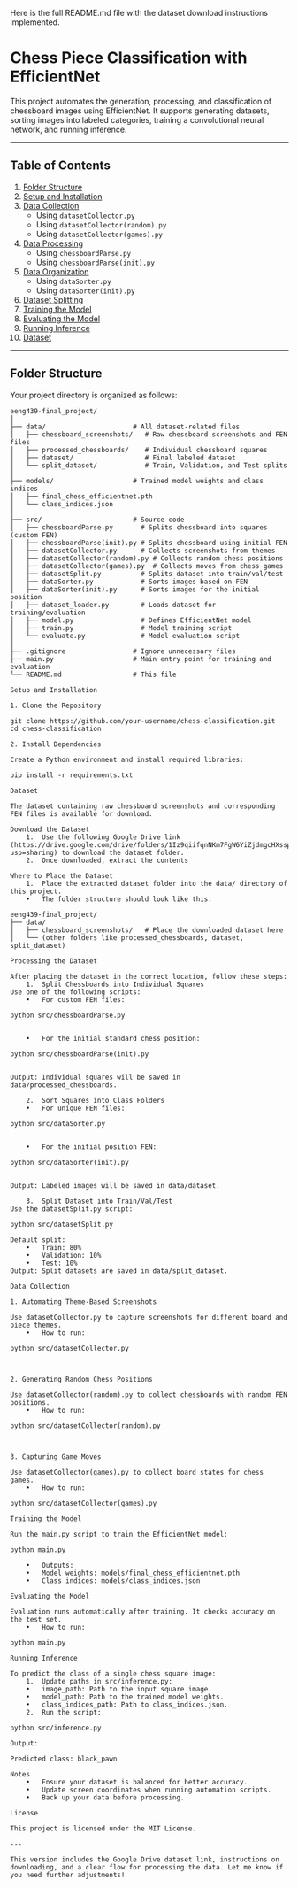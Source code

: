 Here is the full README.md file with the dataset download instructions implemented.

# **Chess Piece Classification with EfficientNet**

This project automates the generation, processing, and classification of chessboard images using EfficientNet. It supports generating datasets, sorting images into labeled categories, training a convolutional neural network, and running inference.

---

## **Table of Contents**
1. [Folder Structure](#folder-structure)  
2. [Setup and Installation](#setup-and-installation)  
3. [Data Collection](#data-collection)  
   - Using `datasetCollector.py`  
   - Using `datasetCollector(random).py`  
   - Using `datasetCollector(games).py`  
4. [Data Processing](#data-processing)  
   - Using `chessboardParse.py`  
   - Using `chessboardParse(init).py`  
5. [Data Organization](#data-organization)  
   - Using `dataSorter.py`  
   - Using `dataSorter(init).py`  
6. [Dataset Splitting](#dataset-splitting)  
7. [Training the Model](#training-the-model)  
8. [Evaluating the Model](#evaluating-the-model)  
9. [Running Inference](#running-inference)  
10. [Dataset](#dataset)  

---

## **Folder Structure**

Your project directory is organized as follows:

```plaintext
eeng439-final_project/
│
├── data/                      # All dataset-related files
│   ├── chessboard_screenshots/   # Raw chessboard screenshots and FEN files
│   ├── processed_chessboards/    # Individual chessboard squares
│   ├── dataset/                  # Final labeled dataset
│   └── split_dataset/            # Train, Validation, and Test splits
│
├── models/                    # Trained model weights and class indices
│   ├── final_chess_efficientnet.pth
│   └── class_indices.json
│
├── src/                       # Source code
│   ├── chessboardParse.py       # Splits chessboard into squares (custom FEN)
│   ├── chessboardParse(init).py # Splits chessboard using initial FEN
│   ├── datasetCollector.py      # Collects screenshots from themes
│   ├── datasetCollector(random).py # Collects random chess positions
│   ├── datasetCollector(games).py  # Collects moves from chess games
│   ├── datasetSplit.py          # Splits dataset into train/val/test
│   ├── dataSorter.py            # Sorts images based on FEN
│   ├── dataSorter(init).py      # Sorts images for the initial position
│   ├── dataset_loader.py        # Loads dataset for training/evaluation
│   ├── model.py                 # Defines EfficientNet model
│   ├── train.py                 # Model training script
│   └── evaluate.py              # Model evaluation script
│
├── .gitignore                 # Ignore unnecessary files
├── main.py                    # Main entry point for training and evaluation
└── README.md                  # This file

Setup and Installation

1. Clone the Repository

git clone https://github.com/your-username/chess-classification.git
cd chess-classification

2. Install Dependencies

Create a Python environment and install required libraries:

pip install -r requirements.txt

Dataset

The dataset containing raw chessboard screenshots and corresponding FEN files is available for download.

Download the Dataset
	1.	Use the following Google Drive link (https://drive.google.com/drive/folders/1Iz9qiifqnNKm7FgW6YiZjdmgcHXsspmW?usp=sharing) to download the dataset folder.
	2.	Once downloaded, extract the contents

Where to Place the Dataset
	1.	Place the extracted dataset folder into the data/ directory of this project.
	•	The folder structure should look like this:

eeng439-final_project/
├── data/
│   ├── chessboard_screenshots/   # Place the downloaded dataset here
│   └── (other folders like processed_chessboards, dataset, split_dataset)

Processing the Dataset

After placing the dataset in the correct location, follow these steps:
	1.	Split Chessboards into Individual Squares
Use one of the following scripts:
	•	For custom FEN files:

python src/chessboardParse.py


	•	For the initial standard chess position:

python src/chessboardParse(init).py


Output: Individual squares will be saved in data/processed_chessboards.

	2.	Sort Squares into Class Folders
	•	For unique FEN files:

python src/dataSorter.py


	•	For the initial position FEN:

python src/dataSorter(init).py


Output: Labeled images will be saved in data/dataset.

	3.	Split Dataset into Train/Val/Test
Use the datasetSplit.py script:

python src/datasetSplit.py

Default split:
	•	Train: 80%
	•	Validation: 10%
	•	Test: 10%
Output: Split datasets are saved in data/split_dataset.

Data Collection

1. Automating Theme-Based Screenshots

Use datasetCollector.py to capture screenshots for different board and piece themes.
	•	How to run:

python src/datasetCollector.py



2. Generating Random Chess Positions

Use datasetCollector(random).py to collect chessboards with random FEN positions.
	•	How to run:

python src/datasetCollector(random).py



3. Capturing Game Moves

Use datasetCollector(games).py to collect board states for chess games.
	•	How to run:

python src/datasetCollector(games).py

Training the Model

Run the main.py script to train the EfficientNet model:

python main.py

	•	Outputs:
	•	Model weights: models/final_chess_efficientnet.pth
	•	Class indices: models/class_indices.json

Evaluating the Model

Evaluation runs automatically after training. It checks accuracy on the test set.
	•	How to run:

python main.py

Running Inference

To predict the class of a single chess square image:
	1.	Update paths in src/inference.py:
	•	image_path: Path to the input square image.
	•	model_path: Path to the trained model weights.
	•	class_indices_path: Path to class_indices.json.
	2.	Run the script:

python src/inference.py

Output:

Predicted class: black_pawn

Notes
	•	Ensure your dataset is balanced for better accuracy.
	•	Update screen coordinates when running automation scripts.
	•	Back up your data before processing.

License

This project is licensed under the MIT License.

---

This version includes the Google Drive dataset link, instructions on downloading, and a clear flow for processing the data. Let me know if you need further adjustments!